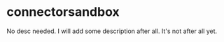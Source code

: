# connectorsandbox

No desc needed.
I will add some description after all. 
It's not after all yet.
